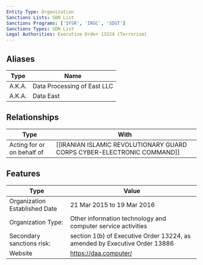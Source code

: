 ```yaml
---
Entity Type: Organization
Sanctions Lists: SDN List
Sanctions Programs: ['IFSR', 'IRGC', 'SDGT']
Sanctions Types: SDN List
Legal Authorities: Executive Order 13224 (Terrorism)
---
```


## Aliases
| Type  | Name      | 
|-------|-----------|
| A.K.A. | Data Processing of East LLC |
| A.K.A. | Data East |

## Relationships
| Type  | With      | 
|-------|-----------|
| Acting for or on behalf of | [[IRANIAN ISLAMIC REVOLUTIONARY GUARD CORPS CYBER-ELECTRONIC COMMAND]] |

## Features
| Type  | Value      |
|-------|------------|
| Organization Established Date | 21 Mar 2015 to 19 Mar 2016 |
| Organization Type: | Other information technology and computer service activities |
| Secondary sanctions risk: | section 1(b) of Executive Order 13224, as amended by Executive Order 13886 |
| Website | https://daa.computer/ |
